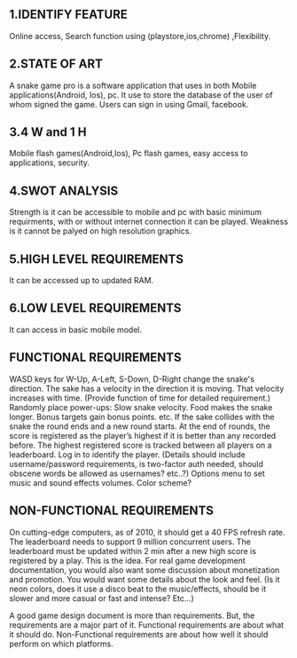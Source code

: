 ## 1.IDENTIFY FEATURE

Online access, Search function using (playstore,ios,chrome) ,Flexibility.

## 2.STATE OF ART

A snake game pro is a software application that uses in both Mobile applications(Android, Ios), pc. It use to store the database of the user of whom signed the game. Users can sign in using Gmail, facebook.

## 3.4 W and 1 H

Mobile flash games(Android,Ios), Pc flash games, easy access to applications, security.

## 4.SWOT ANALYSIS

Strength is it can be accessible to mobile and pc with basic minimum requirments, with or without  internet connection it can be played. Weakness is it cannot be palyed on high resolution graphics.

## 5.HIGH LEVEL REQUIREMENTS

It can be accessed up to updated RAM.

## 6.LOW LEVEL REQUIREMENTS

It can access in basic mobile model. 

## FUNCTIONAL REQUIREMENTS

WASD keys for W-Up, A-Left, S-Down, D-Right change the snake's direction.
The sake has a velocity in the direction it is moving. That velocity increases with time. (Provide function of time for detailed requirement.)
Randomly place power-ups:
Slow snake velocity.
Food makes the snake longer.
Bonus targets gain bonus points.
etc.
If the sake collides with the snake the round ends and a new round starts.
At the end of rounds, the score is registered as the player’s highest if it is better than any recorded before. The highest registered score is tracked between all players on a leaderboard.
Log in to identify the player. (Details should include username/password requirements, is two-factor auth needed, should obscene words be allowed as usernames? etc..?)
Options menu to set music and sound effects volumes. Color scheme?

## NON-FUNCTIONAL REQUIREMENTS

On cutting-edge computers, as of 2010, it should get a 40 FPS refresh rate.
The leaderboard needs to support 9 million concurrent users.
The leaderboard must be updated within 2 min after a new high score is registered by a play.
This is the idea. For real game development documentation, you would also want some discussion about monetization and promotion. You would want some details about the look and feel. (Is it neon colors, does it use a disco beat to the music/effects, should be it slower and more casual or fast and intense? Etc…)

A good game design document is more than requirements. But, the requirements are a major part of it. Functional requirements are about what it should do. Non-Functional requirements are about how well it should perform on which platforms.
